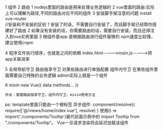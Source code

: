 1 组件
2 路由
	1 nodejs里面的路由是用来处理业务逻辑的
	2 vue里面的路由:实际上可以理解为路径,不同的路由对应不同的组件
	3 安装脚手架注意的问题
		install vue-router  
			//安装和不安装的区别
			1 安装了的话，不需要自行安装了，而且脚手架已经帮你搭建好了路由
			2 如果没有安装的话，你需要路由的话，需要自行安装，而且还得注入到vue实例里面
3 根组件是app
	<router-view/>是根据路由进行组件替换的
	npm速度比较慢，建议使用cnpm
	
4 程序文件执行顺序，也就是之间的依赖
	index.html----->main.js----->把app关联进来
	
5 全局导航守卫
	路由独享守卫
	  	对某些路由进行单独配置
	组件内守卫
			在某些组件里面需要自己特殊的业务逻辑
			admin实际上就是一个组件
	
6 mixin
	new Vue({
		data
		methods...
	})
	
	
	作业：掌握路由独享守卫，组件内守卫，mixin使用方法
	
	
	
  ps:
  	template里面只能由一个根标签
  	异步组件:
  	component(resolve){
        require(['@/views/home/index.vue'], resolve)
    }
   	 使用() => import('./components/Tooltip')替代前面示例中的
   	 import Tooltip from "./components/Tooltip"。
   	 Vue一旦请求渲染将会延迟加载该组件